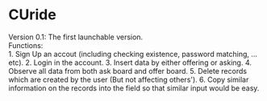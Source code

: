 # CUride
Version 0.1: The first launchable version. <br>
  Functions: <br>
    1. Sign Up an accout (including checking existence, password matching, ... etc).
    2. Login in the account.
    3. Insert data by either offering or asking.
    4. Observe all data from both ask board and offer board.
    5. Delete records which are created by the user (But not affecting others').
    6. Copy similar information on the records into the field so that similar input would be easy.
